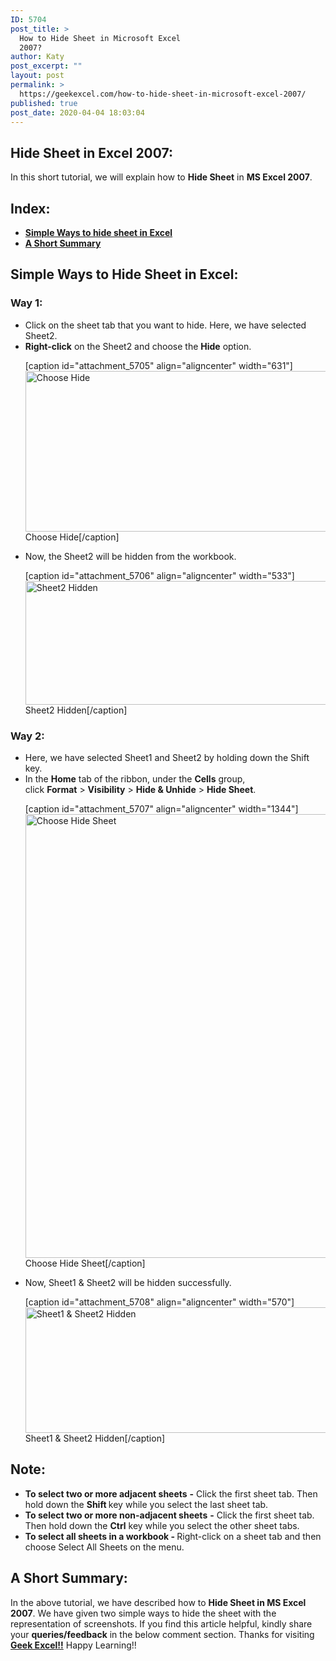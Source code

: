 ```yaml
---
ID: 5704
post_title: >
  How to Hide Sheet in Microsoft Excel
  2007?
author: Katy
post_excerpt: ""
layout: post
permalink: >
  https://geekexcel.com/how-to-hide-sheet-in-microsoft-excel-2007/
published: true
post_date: 2020-04-04 18:03:04
---
```

<h2>Hide Sheet in Excel 2007:</h2>
In this short tutorial, we will explain how to <strong>Hide Sheet</strong> in <strong>MS Excel 2007</strong>.
<h2>Index:</h2>
<ul>
 	<li><a href="#1"><strong>Simple Ways to hide sheet in Excel</strong></a></li>
 	<li><a href="#2"><strong>A Short Summary</strong></a></li>
</ul>
<h2 id="1"><strong>Simple Ways to Hide Sheet in Excel:</strong></h2>
<h3>Way 1:</h3>
<ul>
 	<li>Click on the sheet tab that you want to hide. Here, we have selected Sheet2.</li>
 	<li><strong>Right-click</strong> on the Sheet2 and choose the <strong>Hide</strong> option.

[caption id="attachment_5705" align="aligncenter" width="631"]<img class="size-full wp-image-5705" src="https://geekexcel.com/wp-content/uploads/2020/04/Screenshot_1-9.png" alt="Choose Hide" width="631" height="257" /> Choose Hide[/caption]</li>
 	<li>Now, the Sheet2 will be hidden from the workbook.

[caption id="attachment_5706" align="aligncenter" width="533"]<img class="size-full wp-image-5706" src="https://geekexcel.com/wp-content/uploads/2020/04/Screenshot_2-8.png" alt="Sheet2 Hidden" width="533" height="198" /> Sheet2 Hidden[/caption]</li>
</ul>
<h3>Way 2:</h3>
<ul>
 	<li>Here, we have selected Sheet1 and Sheet2 by holding down the Shift key.</li>
 	<li>In the <b class="ocpUI">Home</b> tab of the ribbon, under the <b class="ocpUI">Cells</b> group, click <b class="ocpUI">Format</b> &gt; <b class="ocpUI">Visibility</b> &gt; <b class="ocpUI">Hide &amp; Unhide</b> &gt; <b class="ocpUI">Hide Sheet</b>.

[caption id="attachment_5707" align="aligncenter" width="1344"]<img class="size-full wp-image-5707" src="https://geekexcel.com/wp-content/uploads/2020/04/Screenshot_3-8.png" alt="Choose Hide Sheet" width="1344" height="710" /> Choose Hide Sheet[/caption]</li>
 	<li>Now, Sheet1 &amp; Sheet2 will be hidden successfully.

[caption id="attachment_5708" align="aligncenter" width="570"]<img class="size-full wp-image-5708" src="https://geekexcel.com/wp-content/uploads/2020/04/Screenshot_4-9.png" alt="Sheet1 &amp; Sheet2 Hidden" width="570" height="201" /> Sheet1 &amp; Sheet2 Hidden[/caption]</li>
</ul>
<h2>Note:</h2>
<ul>
 	<li><strong>To select two or more adjacent sheets</strong> <strong>-</strong> Click the first sheet tab. Then hold down the <b class="ocpUI">Shift </b>key while you select the last sheet tab.</li>
 	<li><strong>To select two or more non-adjacent sheets</strong> <strong>-</strong> Click the first sheet tab. Then hold down the <b class="ocpUI">Ctrl</b> key while you select the other sheet tabs.</li>
 	<li><strong>To select all sheets in a workbook - </strong>Right-click on a sheet tab and then choose Select All Sheets on the menu.</li>
</ul>
<h2 id="2">A Short Summary:</h2>
In the above tutorial, we have described how to <strong>Hide Sheet in MS Excel 2007</strong>. We have given two simple ways to hide the sheet with the representation of screenshots. If you find this article helpful, kindly share your <strong>queries/feedback</strong> in the below comment section. Thanks for visiting <strong><a href="https://geekexcel.com/">Geek Excel!!</a></strong> Happy Learning!!